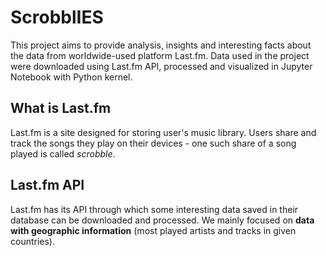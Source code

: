 # ScrobblIES
This project aims to provide analysis, insights and interesting facts about the data from worldwide-used platform Last.fm. Data used in the project were downloaded using Last.fm API, processed and visualized in Jupyter Notebook with Python kernel.

## What is Last.fm
Last.fm is a site designed for storing user's music library. Users share and track the songs they play on their devices - one such share of a song played is called _scrobble_.

## Last.fm API
Last.fm has its API through which some interesting data saved in their database can be downloaded and processed. We mainly focused on __data with geographic information__ (most played artists and tracks in given countries).
